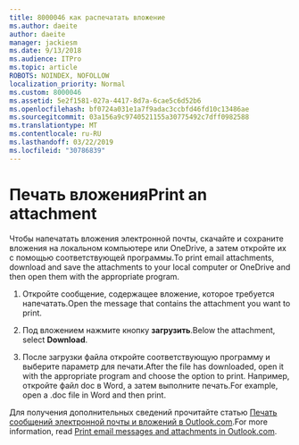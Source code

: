 ```yaml
---
title: 8000046 как распечатать вложение
ms.author: daeite
author: daeite
manager: jackiesm
ms.date: 9/13/2018
ms.audience: ITPro
ms.topic: article
ROBOTS: NOINDEX, NOFOLLOW
localization_priority: Normal
ms.custom: 8000046
ms.assetid: 5e2f1581-027a-4417-8d7a-6cae5c6d52b6
ms.openlocfilehash: bf0724a031e1a7f9adac3ccbfd46fd10c13486ae
ms.sourcegitcommit: 03a156a9c9740521155a30775492c7dff0982588
ms.translationtype: MT
ms.contentlocale: ru-RU
ms.lasthandoff: 03/22/2019
ms.locfileid: "30786839"
---
```

# <a name="print-an-attachment"></a><span data-ttu-id="c6714-102">Печать вложения</span><span class="sxs-lookup"><span data-stu-id="c6714-102">Print an attachment</span></span>

<span data-ttu-id="c6714-103">Чтобы напечатать вложения электронной почты, скачайте и сохраните вложения на локальном компьютере или OneDrive, а затем откройте их с помощью соответствующей программы.</span><span class="sxs-lookup"><span data-stu-id="c6714-103">To print email attachments, download and save the attachments to your local computer or OneDrive and then open them with the appropriate program.</span></span>
  
1. <span data-ttu-id="c6714-104">Откройте сообщение, содержащее вложение, которое требуется напечатать.</span><span class="sxs-lookup"><span data-stu-id="c6714-104">Open the message that contains the attachment you want to print.</span></span>
    
2. <span data-ttu-id="c6714-105">Под вложением нажмите кнопку **загрузить**.</span><span class="sxs-lookup"><span data-stu-id="c6714-105">Below the attachment, select **Download**.</span></span> 
    
3. <span data-ttu-id="c6714-106">После загрузки файла откройте соответствующую программу и выберите параметр для печати.</span><span class="sxs-lookup"><span data-stu-id="c6714-106">After the file has downloaded, open it with the appropriate program and choose the option to print.</span></span> <span data-ttu-id="c6714-107">Например, откройте файл doc в Word, а затем выполните печать.</span><span class="sxs-lookup"><span data-stu-id="c6714-107">For example, open a .doc file in Word and then print.</span></span>
    
<span data-ttu-id="c6714-108">Для получения дополнительных сведений прочитайте статью [Печать сообщений электронной почты и вложений в Outlook.com](https://go.microsoft.com/fwlink/?linkid=2021110&amp;clcid=0x409).</span><span class="sxs-lookup"><span data-stu-id="c6714-108">For more information, read [Print email messages and attachments in Outlook.com](https://go.microsoft.com/fwlink/?linkid=2021110&amp;clcid=0x409).</span></span>
  

